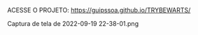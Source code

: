ACESSE O PROJETO: https://guipssoa.github.io/TRYBEWARTS/


Captura de tela de 2022-09-19 22-38-01.png